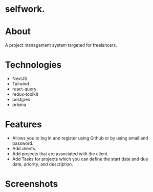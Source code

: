 # selfwork.

# About

A project management system targeted for freelancers.

# Technologies

- NextJS
- Tailwind
- react-query
- redux-toolkit
- postgres
- prisma

# Features

- Allows you to log in and register using Github or by using email and password.
- Add clients.
- Add projects that are associated with the client.
- Add Tasks for projects which you can define the start date and due date, priority, and description.

# Screenshots
